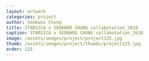 ```yaml
---
layout: artwork
categories: project
author: Seokwoo Chung
title: STARSICA x SEOKWOO CHUNG collabotation_2018
caption: STARSICA x SEOKWOO CHUNG collabotation_2018
image: /assets/images/project/project125.jpg
thumb: /assets/images/project/thumbs/project125.jpg
order: 125
---
```

